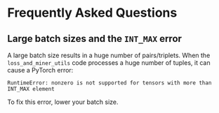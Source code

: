 # Frequently Asked Questions

## Large batch sizes and the `INT_MAX` error

A large batch size results in a huge number of pairs/triplets. When the `loss_and_miner_utils` code processes a huge number of tuples, it can cause a PyTorch error:

`RuntimeError: nonzero is not supported for tensors with more than INT_MAX element`

To fix this error, lower your batch size.
